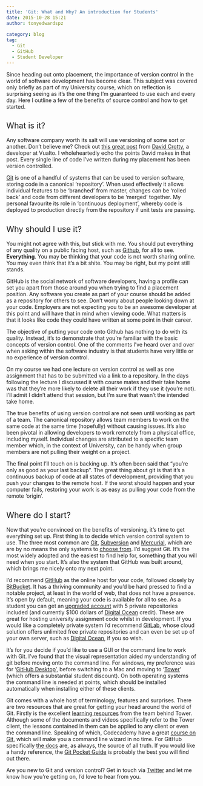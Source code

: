 ```yaml
---
title: 'Git: What and Why? An introduction for Students'
date: 2015-10-28 15:21
author: tonyedwardspz
  
category: blog
tag:
  - Git
  - GitHub
  - Student Developer
---
```

<span style="font-weight: 400;">Since heading out onto placement, the importance of version control in the world of software development has become clear. This subject was covered only briefly as part of my University course, which on reflection is surprising seeing as it&#8217;s the one thing I’m guaranteed to use each and every day. Here I outline a few of the benefits of source control and how to get started.</span>

## <span style="font-weight: 400;">What is it?</span>

<span style="font-weight: 400;">Any software company worth its salt will use versioning of some sort or another. Don’t believe me? Check out </span>[<span style="font-weight: 400;">this great post</span>](http://www.vualto.com/things-i-wish-theyd-told-me-at-uni/) <span style="font-weight: 400;">from </span>[<span style="font-weight: 400;">David Crotty</span>](https://plus.google.com/101256579210152921248/about)<span style="font-weight: 400;">, a developer at Vualto. I wholeheartedly echo the points David makes in that post. Every single line of code I’ve written during my placement has been version controlled.</span>

[<span style="font-weight: 400;">Git</span>](https://en.wikipedia.org/wiki/Git_(software)) <span style="font-weight: 400;">is one of a handful of systems that can be used to version software, storing code in a canonical ‘repository’. When used effectively it allows individual features to be ‘branched’ from master, changes can be ‘rolled back’ and code from different developers to be ‘merged’ together. My personal favourite its role in ‘continuous deployment’, whereby code is deployed to production directly from the repository if unit tests are passing. </span>

## <span style="font-weight: 400;">Why should I use it?</span>

<span style="font-weight: 400;">You might not agree with this, but stick with me. You should put everything of any quality on a public facing host, such as </span>[<span style="font-weight: 400;">Github</span>](https://github.com/)<span style="font-weight: 400;">, for all to see. </span>**Everything**<span style="font-weight: 400;">. You may be thinking that your code is not worth sharing online. You may even think that it&#8217;s a bit shite. You may be right, but my point still stands.</span>

<span style="font-weight: 400;">GitHub is the social network of software developers, having a profile can set you apart from those around you when trying to find a placement position. Any software you create as part of your course should be added as a repository for others to see. Don’t worry about people looking down at your code. Employers are not expecting you to be an awesome developer at this point and will have that in mind when viewing code. What matters is that it looks like code they could have written at some point in their career.</span>

<span style="font-weight: 400;">The objective of putting your code onto Github has nothing to do with its quality. Instead, it’s to demonstrate that you’re familiar with the basic concepts of version control. One of the comments I’ve heard over and over when asking within the software industry is that students have very little or no experience of version control.</span>

<span style="font-weight: 400;">On my course we had one lecture on version control as well as one assignment that has to be submitted via a link to a repository. In the days following the lecture I discussed it with course mates and their take home was that they’re more likely to delete all their work if they use it (you’re not). I’ll admit I didn’t attend that session, but I’m sure that wasn’t the intended take home.</span>

<span style="font-weight: 400;">The true benefits of using version control are not seen until working as part of a team. The canonical repository allows team members to work on the same code at the same time (hopefully) without causing issues. It’s also been pivotal in allowing developers to work remotely from a physical office, including myself. Individual changes are attributed to a specific team member which, in the context of University, can be handy when group members are not pulling their weight on a project.</span>

<span style="font-weight: 400;">The final point I’ll touch on is backing up. It’s often been said that “you’re only as good as your last backup”. The great thing about git is that it&#8217;s a continuous backup of code at all states of development, providing that you push your changes to the remote host. If the worst should happen and your computer fails, restoring your work is as easy as pulling your code from the remote ‘origin’.</span>

## <span style="font-weight: 400;">Where do I start?</span>

<span style="font-weight: 400;">Now that you’re convinced on the benefits of versioning, it&#8217;s time to get everything set up. First thing is to decide which version control system to use. The three most common are </span>[<span style="font-weight: 400;">Git</span>](https://git-scm.com/)<span style="font-weight: 400;">, </span>[<span style="font-weight: 400;">Subversion</span>](https://subversion.apache.org/) <span style="font-weight: 400;">and </span>[<span style="font-weight: 400;">Mercurial</span>](https://www.mercurial-scm.org/)<span style="font-weight: 400;">, which are are by no means the only systems to </span>[<span style="font-weight: 400;">choose from</span>](https://en.wikipedia.org/wiki/List_of_version_control_software)<span style="font-weight: 400;">. I’d suggest Git. It’s the most widely adopted and the easiest to find help for, something that you will need when you start. It’s also the system that GitHub was built around, which brings me nicely onto my next point.</span>

<span style="font-weight: 400;">I’d recommend </span>[<span style="font-weight: 400;">GitHub</span>](https://github.com/) <span style="font-weight: 400;">as the online host for your code, followed closely by </span>[<span style="font-weight: 400;">BitBucket</span>](https://bitbucket.org)<span style="font-weight: 400;">. It has a thriving community and you’d be hard pressed to find a notable project, at least in the world of web, that does not have a presence. It’s open by default, meaning your code is available for all to see. As a student you can get an </span>[<span style="font-weight: 400;">upgraded account</span>](https://education.github.com/) <span style="font-weight: 400;">with 5 private repositories included (and currently $100 dollars of </span>[<span style="font-weight: 400;">Digital Ocean</span>](https://www.digitalocean.com/?refcode=b5e0e1a75544) <span style="font-weight: 400;">credit). These are great for hosting university assignment code whilst in development. If you would like a completely private system I’d recommend </span>[<span style="font-weight: 400;">GitLab</span>](https://about.gitlab.com/)<span style="font-weight: 400;">, whose cloud solution offers unlimited free private repositories and can even be set up of your own server, such as </span>[<span style="font-weight: 400;">Digital Ocean</span>](https://www.digitalocean.com/?refcode=b5e0e1a75544)<span style="font-weight: 400;">, if you so wish.</span>

<span style="font-weight: 400;">It’s for you decide if you’d like to use a GUI or the command line to work with Git. I’ve found that the visual representation aided my understanding of git before moving onto the command line. For windows, my preference was for ‘</span>[<span style="font-weight: 400;">GitHub Desktop</span>](https://desktop.github.com/)<span style="font-weight: 400;">’, before switching to a Mac and moving to ‘</span>[<span style="font-weight: 400;">Tower</span>](http://www.git-tower.com/)<span style="font-weight: 400;">’ (which offers a substantial student discount). On both operating systems the command line is needed at points, which should be installed automatically when installing either of these clients.</span>

<span style="font-weight: 400;">Git comes with a whole host of terminology, features and surprises. There are two resources that are great for getting your head around the world of Git. Firstly is the excellent </span>[<span style="font-weight: 400;">learning resources</span>](http://www.git-tower.com/learn/) <span style="font-weight: 400;">from the team behind Tower. Although some of the documents and videos specifically refer to the Tower client, the lessons contained in them can be applied to any client or even the command line. Speaking of which, Codecademy have a great </span>[<span style="font-weight: 400;">course on Git</span>](http://www.git-tower.com/learn/)<span style="font-weight: 400;">, which will make you a command line wizard in no time. For GitHub specifically </span>[<span style="font-weight: 400;">the docs</span>](https://help.github.com/) <span style="font-weight: 400;">are, as always, the source of all truth. If you would like a handy reference, the <a href="http://www.amazon.co.uk/gp/product/1449325866/ref=as_li_tl?ie=UTF8&camp=1634&creative=6738&creativeASIN=1449325866&linkCode=as2&tag=aandeuk-21">Git Pocket Guide</a> is probably the best you will find out there.</span>

Are you new to Git and version control? Get in touch via [Twitter](http://twitter.com/tonyedwardspz) and let me know how you&#8217;re getting on, I&#8217;d love to hear from you.
